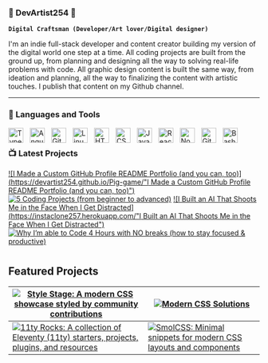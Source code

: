 ### 🌱 DevArtist254 🌱

**`Digital Craftsman (Developer/Art lover/Digital designer)`**

I'm an indie full-stack developer and content creator building my version of the digital world one step at a time. All coding projects are built from the ground up, from planning and designing all the way to solving real-life problems with code. All graphic design content is built the same way, from ideation and planning, all the way to finalizing the content with artistic touches. I publish that content on my Github channel.

---

### 🧰 Languages and Tools

<img align="left" alt="TypeScript" width="30px" style="padding-right:10px;" src="https://cdn.jsdelivr.net/gh/devicons/devicon/icons/typescript/typescript-plain.svg" />
<img align="left" alt="Angular" width="30px" style="padding-right:10px;" src="https://cdn.jsdelivr.net/gh/devicons/devicon/icons/angularjs/angularjs-plain.svg" />
<img align="left" alt="Git" width="30px" style="padding-right:10px;" src="https://cdn.jsdelivr.net/gh/devicons/devicon/icons/git/git-original.svg" />
<img align="left" alt="Linux" width="30px" style="padding-right:10px;" src="https://cdn.jsdelivr.net/gh/devicons/devicon/icons/linux/linux-original.svg" />
<img align="left" alt="HTML" width="30px" style="padding-right:10px;" src="https://cdn.jsdelivr.net/gh/devicons/devicon/icons/html5/html5-plain.svg" />
<img align="left" alt="CSS" width="30px" style="padding-right:10px;" src="https://cdn.jsdelivr.net/gh/devicons/devicon/icons/css3/css3-plain.svg" />
<img align="left" alt="JavaScript" width="30px" style="padding-right:10px;" src="https://cdn.jsdelivr.net/gh/devicons/devicon/icons/javascript/javascript-plain.svg" />
<img align="left" alt="React" width="30px" style="padding-right:10px;" src="https://cdn.jsdelivr.net/gh/devicons/devicon/icons/react/react-original.svg" />
<img align="left" alt="NodeJS" width="30px" style="padding-right:10px;" src="https://cdn.jsdelivr.net/gh/devicons/devicon/icons/nodejs/nodejs-original.svg" />
<img align="left" alt="GitHub" width="30px" style="padding-right:10px;" src="https://cdn.jsdelivr.net/gh/devicons/devicon/icons/github/github-original.svg" />
<img align="left" alt="Bash" width="30px" style="padding-right:10px;" src="https://cdn.jsdelivr.net/gh/devicons/devicon/icons/bash/bash-original.svg" />
<br />

### 📺 Latest Projects

<!-- BEGIN YOUTUBE-CARDS -->

[![I Made a Custom GitHub Profile README Portfolio (and you can, too)](https://devartist254.github.io/Pig-game/"I Made a Custom GitHub Profile README Portfolio (and you can, too)")](https://devartist254.github.io/Pig-game/)
[![5 Coding Projects (from beginner to advanced)](https://www.norwaafrica.com/ "5 Coding Projects (from beginner to advanced)")](https://www.norwaafrica.com/)
[![I Built an AI That Shoots Me in the Face When I Get Distracted](https://instaclone257.herokuapp.com/"I Built an AI That Shoots Me in the Face When I Get Distracted")](https://instaclone257.herokuapp.com/)
[![Why I’m able to Code 4 Hours with NO breaks (how to stay focused & productive)](https://devartist254.github.io/Bankist/ "Why I’m able to Code 4 Hours with NO breaks (how to stay focused & productive)")](https://devartist254.github.io/Bankist/)

<!-- END YOUTUBE-CARDS -->

#

## Featured Projects

| [![Style Stage: A modern CSS showcase styled by community contributions](https://devartist254.github.io/Pig-game/)](https://devartist254.github.io/Pig-game/)           | [![Modern CSS Solutions](https://www.norwaafrica.com/)](https://www.norwaafrica.com/)                                                                  |
| ----------------------------------------------------------------------------------------------------------------------------------------------------------------------- | ------------------------------------------------------------------------------------------------------------------------------------------------------ |
| [![11ty Rocks: A collection of Eleventy (11ty) starters, projects, plugins, and resources](https://instaclone257.herokuapp.com/)](https://instaclone257.herokuapp.com/) | [![SmolCSS: Minimal snippets for modern CSS layouts and components](https://devartist254.github.io/Bankist/)](https://devartist254.github.io/Bankist/) |
